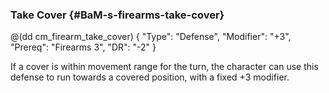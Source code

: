 ### Take Cover {#BaM-s-firearms-take-cover}

@(dd cm_firearm_take_cover)
{ "Type": "Defense",
	"Modifier": "+3",
	"Prereq": "Firearms 3",
	"DR": "-2"
}

If a cover is within movement range for the turn, the character can use this defense to run towards a covered position, with a fixed +3 modifier.
